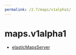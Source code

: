 ```yaml
---
permalink: /2.7/maps/v1alpha1/
---
```


# maps.v1alpha1



* [elasticMapsServer](elasticMapsServer.md)